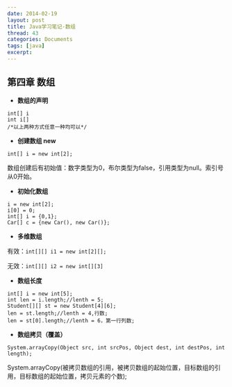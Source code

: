 ```yaml
---
date: 2014-02-19
layout: post
title: Java学习笔记-数组
thread: 43
categories: Documents
tags: [java]
excerpt: 
---
```


## 第四章 数组

* **数组的声明**

```
int[] i
int i[]
/*以上两种方式任意一种均可以*/
```

* **创建数组 new**

```
int[] i = new int[2];
```

数组创建后有初始值：数字类型为0，布尔类型为false，引用类型为null。索引号从0开始。

* **初始化数组**

```
i = new int[2];
i[0] = 0;
int[] i = {0,1};
Car[] c = {new Car(), new Car()};
```

* **多维数组**

有效：`int[][] i1 = new int[2][];`

无效：`int[][] i2 = new int[][3]`

* **数组长度**

```
int[] i = new int[5];
int len = i.length;//lenth = 5;
Student[][] st = new Student[4][6];
len = st.length;//lenth = 4,行数;
len = st[0].length;//lenth = 6，第一行列数;
```

* **数组拷贝（覆盖）**

```
System.arrayCopy(Object src, int srcPos, Object dest, int destPos, int length);
```

System.arrayCopy(被拷贝数组的引用，被拷贝数组的起始位置，目标数组的引用，目标数组的起始位置，拷贝元素的个数);

